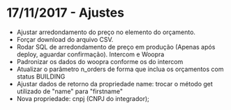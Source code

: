 
17/11/2017 - Ajustes
====================

- Ajustar arredondamento do preço no elemento do orçamento.
- Forçar download do arquivo CSV.
- Rodar SQL de arredondamento de preço em produção (Apenas após deploy, aguardar confirmação).
Intercom e Woopra
- Padronizar os dados do woopra conforme os do intercom
- Atualizar o parâmetro n_orders de forma que inclua os orçamentos com status BUILDING
- Ajustar dados de retorno da propriedade name: trocar o método get utilizado de "name" para "firstname"
- Nova propriedade: cnpj (CNPJ do integrador);
